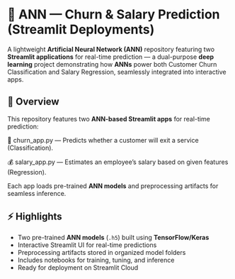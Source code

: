 # 🧠 ANN — Churn & Salary Prediction (Streamlit Deployments)
A lightweight **Artificial Neural Network (ANN)** repository featuring two **Streamlit applications** for real-time prediction — a dual-purpose **deep learning** project demonstrating how **ANNs** power both Customer Churn Classification and Salary Regression, seamlessly integrated into interactive apps.

## 🚀 Overview
This repository features two **ANN-based Streamlit apps** for real-time prediction:

🎯 churn_app.py — Predicts whether a customer will exit a service (Classification).

💰 salary_app.py — Estimates an employee’s salary based on given features (Regression).

Each app loads pre-trained **ANN models** and preprocessing artifacts for seamless inference.

## ⚡ Highlights
* Two pre-trained **ANN models** (`.h5`) built using **TensorFlow/Keras**
* Interactive Streamlit UI for real-time predictions
* Preprocessing artifacts stored in organized model folders
* Includes notebooks for training, tuning, and inference
* Ready for deployment on Streamlit Cloud




